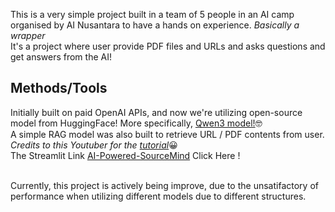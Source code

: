 This is a very simple project built in a team of 5 people in an AI camp organised by AI Nusantara to have a hands on experience. *Basically a wrapper* <br>
It's a project where user provide PDF files and URLs and asks questions and get answers from the AI!
<br>

## Methods/Tools
Initially built on paid OpenAI APIs, and now we're utilizing open-source model from HuggingFace!
More specifically, <a href='https://huggingface.co/Qwen/Qwen3-0.6B'>Qwen3 model!</a>🤓 <br>
A simple RAG model was also built to retrieve URL / PDF contents from user.<br>
*Credits to this Youtuber for the <a href='https://www.youtube.com/watch?v=2TJxpyO3ei4&t=214s'>tutorial*</a>😀  
The Streamlit Link <a href='https://ai-powered-sourcemind-sdkk3brpez2tmfgpgngpaf.streamlit.app/'>AI-Powered-SourceMind</a> Click Here !

<br>
Currently, this project is actively being improve, due to the unsatifactory of performance when utilizing different models due to different structures.
<br>
